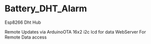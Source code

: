 # Battery_DHT_Alarm
 Esp8266 Dht Hub

 Remote Updates via ArduinoOTA
 16x2 i2c lcd for data
 WebServer For Remote Data access
